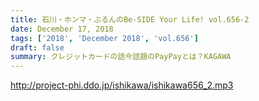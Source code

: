 ```yaml
---
title: 石川・ホンマ・ぶるんのBe-SIDE Your Life! vol.656-2
date: December 17, 2018
tags: ['2018', 'December 2018', 'vol.656']
draft: false
summary: クレジットカードの話今話題のPayPayとは？KAGAWA
---
```


http://project-phi.ddo.jp/ishikawa/ishikawa656_2.mp3